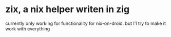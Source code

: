 # zix, a nix helper writen in zig

currently only working for functionality for nix-on-droid.
but I'l try to make it work with everything